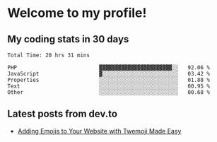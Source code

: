# Welcome to my profile!


## My coding stats in 30 days
<!--START_SECTION:waka-->

```text
Total Time: 20 hrs 31 mins

PHP                          ▓▓▓▓▓▓▓▓▓▓▓▓▓▓▓▓▓▓▓▓▓▓▓░░   92.06 %
JavaScript                   ▓░░░░░░░░░░░░░░░░░░░░░░░░   03.42 %
Properties                   ░░░░░░░░░░░░░░░░░░░░░░░░░   01.88 %
Text                         ░░░░░░░░░░░░░░░░░░░░░░░░░   00.95 %
Other                        ░░░░░░░░░░░░░░░░░░░░░░░░░   00.68 %
```

<!--END_SECTION:waka-->

## Latest posts from dev.to
<!-- MEDIUM-STORY-LIST:START -->
- [Adding Emojis to Your Website with Twemoji Made Easy](https://dev.to/danielsebesta/adding-emojis-to-your-website-with-twemoji-made-easy-mc8)
<!-- MEDIUM-STORY-LIST:END -->

